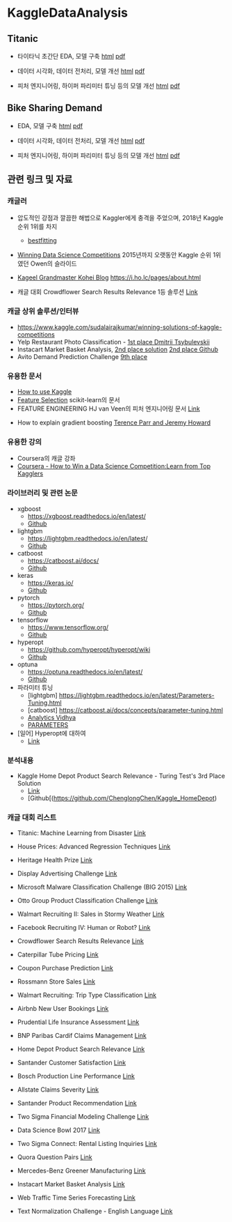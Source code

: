 # KaggleDataAnalysis

## Titanic 
  * 타이타닉 초간단 EDA, 모델 구축 
    [html](https://ldjwj.github.io/KaggleDataAnalysis/Titanic/01_baselinemodel_onkaggle_v02.html)
    [pdf](./Titanic/01_baselinemodel_onkaggle_v02.pdf)

  * 데이터 시각화, 데이터 전처리, 모델 개선 
    [html](https://ldjwj.github.io/KaggleDataAnalysis/Titanic/02_DATA_EDA_V10.html)
    [pdf](./Titanic/02_DATA_EDA_V10.pdf)

  * 피처 엔지니어링, 하이퍼 파리미터 튜닝 등의 모델 개선 
    [html](https://ldjwj.github.io/KaggleDataAnalysis/Titanic/03_Model_LevelUp_V10.html)
    [pdf](./Titanic/03_Model_LevelUp_V10.pdf)

## Bike Sharing Demand 
  * EDA, 모델 구축 
    [html](https://ldjwj.github.io/KaggleDataAnalysis/Bike/01_Bike_First_Model_V11.html)
    [pdf](./Bike/01_Bike_First_Model_V11.pdf)

  * 데이터 시각화, 데이터 전처리, 모델 개선 
    [html](https://ldjwj.github.io/KaggleDataAnalysis/Bike/02_BikeSharingDemand_EDA_V11.html)
    [pdf](./Bike/02_BikeSharingDemand_EDA_V11.pdf)

  * 피처 엔지니어링, 하이퍼 파리미터 튜닝 등의 모델 개선 
    [html](https://ldjwj.github.io/KaggleDataAnalysis/Bike/03_BikeSharingDemand_MultiModel_V11.html)
    [pdf](./Bike/03_BikeSharingDemand_MultiModel_V11.pdf)



## 관련 링크 및 자료 
### 캐글러
* 압도적인 강점과 깔끔한 해법으로 Kaggler에게 충격을 주었으며, 2018년 Kaggle 순위 1위를 차지
  * [bestfitting](https://medium.com/kaggle-blog/profiling-top-kagglers-bestfitting-currently-1-in-the-world-58cc0e187b)

* [Winning Data Science Competitions](https://www.slideshare.net/OwenZhang2/tips-for-data-science-competitions)
2015년까지 오랫동안 Kaggle 순위 1위였던 Owen의 슬라이드

* [Kageel Grandmaster Kohei Blog](https://i.ho.lc/pages/about.html) https://i.ho.lc/pages/about.html
* 캐글 대회 Crowdflower Search Results Relevance 1등 솔루션 [Link](https://github.com/ChenglongChen/kaggle-CrowdFlower/blob/master/Doc/Kaggle_CrowdFlower_ChenglongChen.pdf)

### 캐글 상위 솔루션/인터뷰
 * https://www.kaggle.com/sudalairajkumar/winning-solutions-of-kaggle-competitions
 * Yelp Restaurant Photo Classification - [1st place Dmitrii Tsybulevskii](https://engineeringblog.yelp.com/2016/04/yelp-kaggle-photo-challenge-interview-1.html)
 * Instacart Market Basket Analysis, [2nd place solution](https://medium.com/kaggle-blog/instacart-market-basket-analysis-feda2700cded) [2nd place Github](https://github.com/KazukiOnodera/Instacart)
 * Avito Demand Prediction Challenge [9th place](https://www.slideshare.net/JinZhan/kaggle-avito-demand-prediction-challenge-9th-place-solution-124500050)

### 유용한 문서
 * [How to use Kaggle](https://www.kaggle.com/docs/competitions)
 * [Feature Selection](https://scikit-learn.org/stable/modules/feature_selection.html) scikit-learn의 문서
 * FEATURE ENGINEERING HJ van Veen의 피처 엔지니어링 문서 [Link](https://www.slideshare.net/HJvanVeen/feature-engineering-72376750)
 - How to explain gradient boosting [Terence Parr and Jeremy Howard](https://explained.ai/gradient-boosting/index.html)


### 유용한 강의
 * Coursera의 캐글 강좌
 * [Coursera - How to Win a Data Science Competition:Learn from Top Kagglers](https://www.coursera.org/learn/competitive-data-science/)

### 라이브러리 및 관련 논문
 * xgboost
   * https://xgboost.readthedocs.io/en/latest/
   * [Github](https://github.com/dmlc/xgboost/)
 * lightgbm
   * https://lightgbm.readthedocs.io/en/latest/
   * [Github](https://github.com/microsoft/LightGBM/)
 * catboost
   * https://catboost.ai/docs/
   * [Github](https://github.com/catboost/catboost)
 * keras
   * https://keras.io/
   * [Github](https://github.com/keras-team/keras)
 * pytorch
   * https://pytorch.org/
   * [Github](https://github.com/pytorch/pytorch)
 * tensorflow
   * https://www.tensorflow.org/
   * [Github](https://github.com/tensorflow/tensorflow)
 * hyperopt
   * https://github.com/hyperopt/hyperopt/wiki
   * [Github](https://github.com/hyperopt/hyperopt)
 * optuna
   * https://optuna.readthedocs.io/en/latest/
   * [Github](https://github.com/pfnet/optuna)
 * 파라미터 튜닝
   * [lightgbm] https://lightgbm.readthedocs.io/en/latest/Parameters-Tuning.html
   * [catboost] https://catboost.ai/docs/concepts/parameter-tuning.html
   * [Analytics Vidhya](https://www.analyticsvidhya.com/blog/2016/03/complete-guide-parameter-tuning-xgboost-with-codes-python/)
   * [PARAMETERS](https://sites.google.com/view/lauraepp/parameters)
 * [일어] Hyperopt에 대하여
   * [Link](https://www.slideshare.net/hskksk/hyperopt)
     
 ### 분석내용
   * Kaggle Home Depot Product Search Relevance - Turing Test's 3rd Place Solution
     * [Link](https://github.com/ChenglongChen/Kaggle_HomeDepot/blob/master/Doc/Kaggle_HomeDepot_Turing_Test.pdf)
     * [Github[(https://github.com/ChenglongChen/Kaggle_HomeDepot)

 
 ### 캐글 대회 리스트
*  Titanic: Machine Learning from Disaster
[Link](https://www.kaggle.com/c/titanic)
 *  House Prices: Advanced Regression Techniques
[Link](https://www.kaggle.com/c/house-prices-advanced-regression-techniques)
 *  Heritage Health Prize
[Link](https://www.kaggle.com/c/hhp)

 *  Display Advertising Challenge
[Link](https://www.kaggle.com/c/criteo-display-ad-challenge)
 *  Microsoft Malware Classification Challenge (BIG 2015)
[Link](https://www.kaggle.com/c/malware-classification)
 *  Otto Group Product Classification Challenge
[Link](https://www.kaggle.com/c/otto-group-product-classification-challenge)
 *  Walmart Recruiting II: Sales in Stormy Weather
[Link](https://www.kaggle.com/c/walmart-recruiting-sales-in-stormy-weather)

 *  Facebook Recruiting IV: Human or Robot?
[Link](https://www.kaggle.com/c/facebook-recruiting-iv-human-or-bot)
 *  Crowdflower Search Results Relevance
[Link](https://www.kaggle.com/c/crowdflower-search-relevance)
 *  Caterpillar Tube Pricing
[Link](https://www.kaggle.com/c/caterpillar-tube-pricing)
 *  Coupon Purchase Prediction
[Link](https://www.kaggle.com/c/coupon-purchase-prediction)

 *  Rossmann Store Sales
[Link](https://www.kaggle.com/c/rossmann-store-sales)
 *  Walmart Recruiting: Trip Type Classification
[Link](https://www.kaggle.com/c/walmart-recruiting-trip-type-classification)
 *  Airbnb New User Bookings
[Link](https://www.kaggle.com/c/airbnb-recruiting-new-user-bookings)

 *  Prudential Life Insurance Assessment
[Link](https://www.kaggle.com/c/prudential-life-insurance-assessment)
 *  BNP Paribas Cardif Claims Management
[Link](https://www.kaggle.com/c/bnp-paribas-cardif-claims-management)
 *  Home Depot Product Search Relevance
[Link](https://www.kaggle.com/c/home-depot-product-search-relevance)
 *  Santander Customer Satisfaction
[Link](https://www.kaggle.com/c/santander-customer-satisfaction)
 *  Bosch Production Line Performance
[Link](https://www.kaggle.com/c/bosch-production-line-performance)

 *  Allstate Claims Severity
[Link](https://www.kaggle.com/c/allstate-claims-severity)
 *  Santander Product Recommendation
[Link](https://www.kaggle.com/c/santander-product-recommendation)
 *  Two Sigma Financial Modeling Challenge
[Link](https://www.kaggle.com/c/two-sigma-financial-modeling)
 *  Data Science Bowl 2017
[Link](https://www.kaggle.com/c/data-science-bowl-2017)
 *  Two Sigma Connect: Rental Listing Inquiries
[Link](https://www.kaggle.com/c/two-sigma-connect-rental-listing-inquiries)

 *  Quora Question Pairs
[Link](https://www.kaggle.com/c/quora-question-pairs)
 *  Mercedes-Benz Greener Manufacturing
[Link](https://www.kaggle.com/c/mercedes-benz-greener-manufacturing)
 *  Instacart Market Basket Analysis
[Link](https://www.kaggle.com/c/instacart-market-basket-analysis)
 *  Web Traffic Time Series Forecasting
[Link](https://www.kaggle.com/c/web-traffic-time-series-forecasting)
 *  Text Normalization Challenge - English Language
[Link](https://www.kaggle.com/c/text-normalization-challenge-english-language)




   
   
